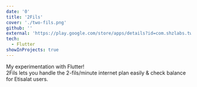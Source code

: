 ```yaml
---
date: '0'
title: '2Fils'
cover: './two-fils.png'
github: ''
external: 'https://play.google.com/store/apps/details?id=com.shzlabs.two_fils'
tech:
  - Flutter
showInProjects: true
---
```


My experimentation with Flutter!
<br/>
2Fils lets you handle the 2-fils/minute internet plan easily & check balance for Etisalat users.
